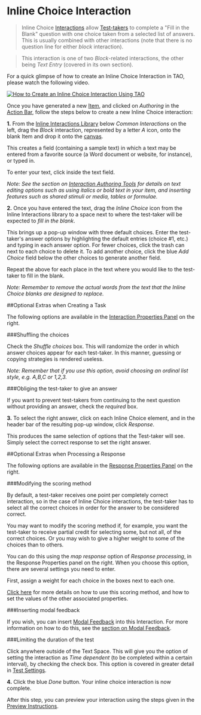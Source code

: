 <!--
created_at: 2016-12-15
authors:         
    - "Catherine Pease"
--> 

# Inline Choice Interaction

>Inline Choice [Interactions](../appendix/glossary.md#interaction) allow [Test-takers](../appendix/glossary.md#test-taker) to complete a "Fill  in the Blank" question with one choice taken from a selected list of answers. This is usually combined with other interactions (note that there is no question line for either *block* interaction).

>This interaction is one of two *Block*-related interactions, the other being *Text Entry* (covered in its own section).

For a quick glimpse of how to create an Inline Choice Interaction in TAO, please watch the following video.

[![How to Create an Inline Choice Interaction Using TAO](https://img.youtube.com/vi/qdpX6MGrAAM/hqdefault.jpg)](https://youtube.com/watch?v=qdpX6MGrAAM&rel=0 "How to Create an Inline Choice Interaction Using TAO")


Once you have generated a new [Item](../appendix/glossary.md#item), and clicked on *Authoring* in the [Action Bar](../appendix/glossary.md#action-bar), follow the steps below to create a new Inline Choice interaction:

**1.** From the [Inline Interactions Library](../appendix/glossary.md#inline-interactions-library) below *Common Interactions* on the left, drag the *Block* interaction, represented by a letter *A* icon, onto the blank Item and drop it onto the [canvas](../appendix/glossary.md#canvas).

This creates a field (containing a sample text) in which a text may be entered from a favorite source (a Word document or website, for instance), or typed in. 

To enter your text, click inside the text field.

*Note: See the section on [Interaction Authoring Tools](../interactions/interaction-authoring-tools.md) for details on text editing options such as using italics or bold text in your item, and inserting features such as shared stimuli or media, tables or formulae.*

**2.** Once you have entered the text, drag the *Inline Choice* icon from the Inline Interactions library to a space next to where the test-taker will be expected to *fill in the blank*.

This brings up a pop-up window with three default choices. Enter the test-taker's answer options by highlighting the default entries (choice #1, etc.) and typing in each answer option. For fewer choices, click the trash can next to each choice to delete it. To add another choice, click the blue *Add Choice* field below the other choices to generate another field. 

Repeat the above for each place in the text where you would like to the test-taker to fill in the blank.

*Note: Remember to remove the actual words from the text that the Inline Choice blanks are designed to replace.*

<aside class="optional-extras">
##Optional Extras when Creating a Task

The following options are available in the [Interaction Properties Panel](../appendix/glossary.md#interaction-properties-panel) on the right.

###Shuffling the choices

Check the *Shuffle choices* box. This will randomize the order in which answer choices appear for each test-taker. In this manner, guessing or copying strategies is rendered useless.

*Note: Remember that if you use this option, avoid choosing an ordinal list style, e.g. A,B,C or 1,2,3.*

###Obliging the test-taker to give an answer

If you want to prevent test-takers from continuing to the next question without providing an answer, check the *required* box.

</aside>

**3.** To select the right answer, click on each Inline Choice element, and in the header bar of the resulting pop-up window, click *Response*.

This produces the same selection of options that the Test-taker will see. Simply select the correct response to set the right answer.

<aside class="optional-extras">
##Optional Extras when Processing a Response

The following options are available in the [Response Properties Panel](../appendix/glossary.md#response-properties-panel) on the right.

###Modifying the scoring method

By default, a test-taker receives one point per completely correct interaction, so in the case of Inline Choice interactions, the test-taker has to select all the correct choices in order for the answer to be considered correct.

You may want to modify the scoring method if, for example, you want the test-taker to receive partial credit for selecting some, but not all, of the correct choices. Or you may wish to give a higher weight to some of the choices than to others. 

You can do this using the *map response* option of *Response processing*, in the Response Properties panel on the right. When you choose this option, there are several settings you need to enter. 

First, assign a weight for each choice in the boxes next to each one. 

[Click here](../items/item-scoring-rules.md#item-scoring-rules) for more details on how to use this scoring method, and how to set the values of the other associated properties.

###Inserting modal feedback 

If you wish, you can insert [Modal Feedback](../appendix/glossary.md#modal-feedback) into this Interaction. For more information on how to do this, see the [section on Modal Feedback](../items/modal-feedback.md).

###Limiting the duration of the test

Click anywhere outside of the Text Space. This will give you the option of setting the interaction as *Time dependent* (to be completed within a certain interval), by checking the check box. This option is covered in greater detail in [Test Settings](../tests/tests-settings.md).

</aside>
 
**4.** Click the blue *Done* button. Your inline choice interaction is now complete.

After this step, you can preview your interaction using the steps given in the [Preview Instructions](../items/preview.md).
